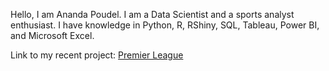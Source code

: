 Hello, I am Ananda Poudel.
I am a Data Scientist and a sports analyst enthusiast. I have knowledge in Python, R, RShiny, SQL, Tableau, Power BI, and Microsoft Excel. 

Link to my recent project: [Premier League](https://poudelap.shinyapps.io/PLAnalytics/ "Premier League Dashboard")

